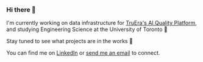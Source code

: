 ### Hi there 👋

I'm currently working on data infrastructure for <a target="_blank" href="https://truera.com/platform/">TruEra's AI Quality Platform</a>, and studying Engineering Science at the University of Toronto  :thought_balloon:

Stay tuned to see what projects are in the works :roller_coaster: 

You can find me on <a target="_blank" href="https://linkedin.com/in/alawfordwickham">LinkedIn</a> or <a target="_blank" href="mailto:a.lawfordwickham@mail.utoronto.ca">send me an email</a> to connect.

<!--
**aidanlw17/aidanlw17** is a ✨ _special_ ✨ repository because its `README.md` (this file) appears on your GitHub profile.

Here are some ideas to get you started:

- 🔭 I’m currently working on ...
- 🌱 I’m currently learning ...
- 👯 I’m looking to collaborate on ...
- 🤔 I’m looking for help with ...
- 💬 Ask me about ...
- 📫 How to reach me: ...
- 😄 Pronouns: ...
- ⚡ Fun fact: ...
-->
